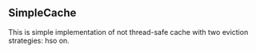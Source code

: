 ## SimpleCache

This is simple implementation of not thread-safe cache with two eviction strategies: hso on.